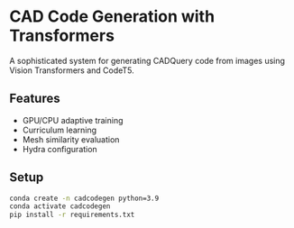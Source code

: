 # CAD Code Generation with Transformers

A sophisticated system for generating CADQuery code from images using Vision Transformers and CodeT5.

## Features
- GPU/CPU adaptive training
- Curriculum learning
- Mesh similarity evaluation
- Hydra configuration

## Setup
```bash
conda create -n cadcodegen python=3.9
conda activate cadcodegen
pip install -r requirements.txt